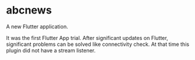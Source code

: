 # abcnews

A new Flutter application.

It was the first Flutter App trial. After significant updates on Flutter, 
significant problems can be solved like connectivity check. 
At that time this plugin did not have a stream listener.


